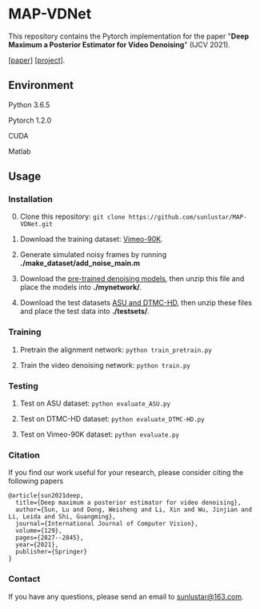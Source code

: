 # MAP-VDNet

This repository contains the Pytorch implementation for the paper "**Deep Maximum a Posterior Estimator for Video Denoising**" (IJCV 2021).

[[paper]](https://see.xidian.edu.cn/faculty/wsdong/Papers/Journal/IJCV_VD_final.pdf)
[[project]](https://see.xidian.edu.cn/faculty/wsdong/Projects/MAP-VDNet.htm).


## Environment

Python 3.6.5

Pytorch 1.2.0

CUDA

Matlab

## Usage

### Installation

0. Clone this repository: ```git clone https://github.com/sunlustar/MAP-VDNet.git```

1. Download the training dataset: [Vimeo-90K](http://data.csail.mit.edu/tofu/dataset/vimeo_septuplet.zip).

2. Generate simulated noisy frames by running **./make_dataset/add_noise_main.m**

3. Download the [pre-trained denoising models](https://drive.google.com/drive/folders/1r-FZ1eZ1H8v5k8UsFFa4snd8wTDd0_YL), then unzip this file and place the models into **./mynetwork/**.

4. Download the test datasets [ASU and DTMC-HD](https://drive.google.com/drive/folders/1bOmulFTlGozqb_49ocBDKzblHA4LpSKN), then unzip these files and place the test data into **./testsets/**.

### Training

1. Pretrain the alignment network: ```python train_pretrain.py```

2. Train the video denoising network: ```python train.py```

### Testing

1. Test on ASU dataset: ```python evaluate_ASU.py```

2. Test on DTMC-HD dataset: ```python evaluate_DTMC-HD.py```

3. Test on Vimeo-90K dataset: ```python evaluate.py```

### Citation
If you find our work useful for your research, please consider citing the following papers

```
@article{sun2021deep,
  title={Deep maximum a posterior estimator for video denoising},
  author={Sun, Lu and Dong, Weisheng and Li, Xin and Wu, Jinjian and Li, Leida and Shi, Guangming},
  journal={International Journal of Computer Vision},
  volume={129},
  pages={2827--2845},
  year={2021},
  publisher={Springer}
}
```


### Contact
If you have any questions, please send an email to sunlustar@163.com.

